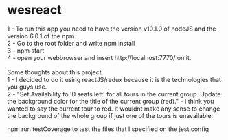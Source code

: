 # wesreact
1 - To run this app you need to have the version v10.1.0 of nodeJS and the version 6.0.1 of the npm. <br />
2 - Go to the root folder and write npm install<br />
3 - npm start <br />
4 - open your webbrowser and insert http://localhost:7770/ on it. <br />
<br />
Some thoughts about this project. <br />
1 - I decided to do it using reactJS/redux because it is the technologies that you guys use. <br />
2 - "Set Availability to '0 seats left' for all tours in the current group. Update the background color for the title of the current group (red)." - I think you wanted to say the current tour to red. It wouldnt make any sense to change the background of the whole group if just one of the tours is unavailable. <br />

npm run testCoverage to test the files that I specified on the jest.config
